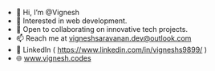 - 👋 Hi, I’m @Vignesh
- 👀 Interested in web development.
- 💼 Open to collaborating on innovative tech projects.
- 📫 Reach me at vigneshsaravanan.dev@outlook.com
- 💬 LinkedIn ( https://www.linkedin.com/in/vigneshs9899/ )
- 🌐 www.vignesh.codes
